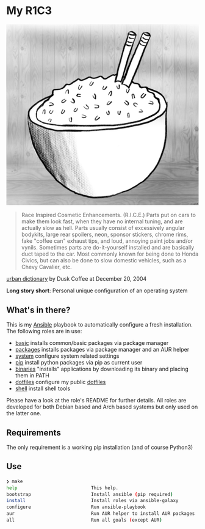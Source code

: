 # My R1C3

![](./rice.PNG)

> Race Inspired Cosmetic Enhancements. (R.I.C.E.) Parts put on cars to make them look fast, when they have no internal tuning, and are actually slow as hell. Parts usually consist of excessively angular bodykits, large rear spoilers, neon, sponsor stickers, chrome rims, fake "coffee can" exhaust tips, and loud, annoying paint jobs and/or vynils. Sometimes parts are do-it-yourself installed and are basically duct taped to the car. Most commonly known for being done to Honda Civics, but can also be done to slow domestic vehicles, such as a Chevy Cavalier, etc.

[urban dictionary](https://www.urbandictionary.com/define.php?term=rice) by Dusk Coffee at December 20, 2004

**Long story short**: Personal unique configuration of an operating system

## What's in there?

This is my [Ansible](https://www.ansible.com/) playbook to automatically configure a fresh installation. The following roles are in use:

- [basic](https://github.com/Allaman/ansible-role-basic) installs common/basic packages via package manager
- [packages](https://github.com/Allaman/ansible-role-packages) installs packages via package manager and an AUR helper
- [system](https://github.com/Allaman/ansible-role-system) configure system related settings
- [pip](https://github.com/Allaman/ansible-role-pip) install python packages via pip as current user
- [binaries](https://github.com/Allaman/ansible-role-binaries) "installs" applications by downloading its binary and placing them in PATH
- [dotfiles](https://github.com/Allaman/ansible-role-dotfiles) configure my public [dotfiles](https://github.com/Allaman/dotfiles)
- [shell](https://github.com/Allaman/ansible-role-shell) install shell tools

Please have a look at the role's README for further details. All roles are developed for both Debian based and Arch based systems but only used on the latter one.

## Requirements

The only requirement is a working pip installation (and of course Python3)

## Use

```sh
❯ make
help                           This help.
bootstrap                      Install ansible (pip required)
install                        Install roles via ansible-galaxy
configure                      Run ansible-playbook
aur                            Run AUR helper to install AUR packages
all                            Run all goals (except AUR)
```
